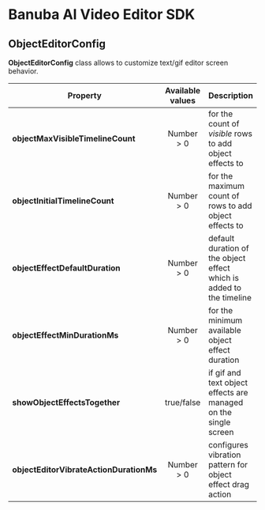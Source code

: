 # Banuba AI Video Editor SDK
## ObjectEditorConfig

**ObjectEditorConfig** class allows to customize text/gif editor screen behavior.

| Property | Available values | Description |
| ------------- | :------------: | :------------- |
| **objectMaxVisibleTimelineCount** | Number > 0 | for the count of *visible* rows to add object effects to
| **objectInitialTimelineCount** | Number > 0 | for the maximum count of rows to add object effects to
| **objectEffectDefaultDuration** | Number > 0 | default duration of the object effect which is added to the timeline
| **objectEffectMinDurationMs** | Number > 0 | for the minimum available object effect duration
| **showObjectEffectsTogether** | true/false | if gif and text object effects are managed on the single screen
| **objectEditorVibrateActionDurationMs** | Number > 0 | configures vibration pattern for object effect drag action